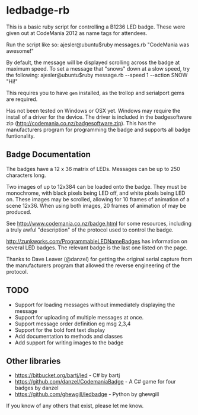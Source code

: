 # ledbadge-rb

This is a basic ruby script for controlling a B1236 LED badge. These were given out at CodeMania 2012 as name tags for attendees. 

Run the script like so:
    ajesler@ubuntu$ruby messages.rb "CodeMania was awesome!"

By default, the message will be displayed scrolling across the badge at maximum speed.
To set a message that "snows" down at a slow speed, try the following:
    ajesler@ubuntu$ruby message.rb --speed 1 --action SNOW "Hi!"

This requires you to have `gem` installed, as the trollop and serialport gems are required.

Has not been tested on Windows or OSX yet. Windows may require the install of a driver for the device. The driver is included in the badgesoftware zip (http://codemania.co.nz/badgesoftware.zip). This has the manufacturers program for programming the badge and supports all badge funtionality.


## Badge Documentation 

The badges have a 12 x 36 matrix of LEDs. Messages can be up to 250 characters long.

Two images of up to 12x384 can be loaded onto the badge. They must be monochrome, with black pixels being LED off, and white pixels being LED on.
These images may be scrolled, allowing for 10 frames of animation of a scene 12x36. When using both images, 20 frames of animation of may be produced.

See http://www.codemania.co.nz/badge.html for some resources, including a truly awful "description" of the protocol used to control the badge.

http://zunkworks.com/ProgrammableLEDNameBadges has information on several LED badges. The relevant badge is the last one listed on the page.

Thanks to Dave Leaver (@danzel) for getting the original serial capture from the manufacturers program that allowed the reverse engineering of the protocol. 


## TODO

- Support for loading messages without immediately displaying the message
- Support for uploading of multiple messages at once.
- Support message order definition eg msg 2,3,4
- Support for the bold font text display
- Add documentation to methods and classes
- Add support for writing images to the badge


## Other libraries

* https://bitbucket.org/bartj/led - C# by bartj
* https://github.com/danzel/CodemaniaBadge - A C# game for four badges by danzel
* https://github.com/ghewgill/ledbadge - Python by ghewgill

If you know of any others that exist, please let me know.